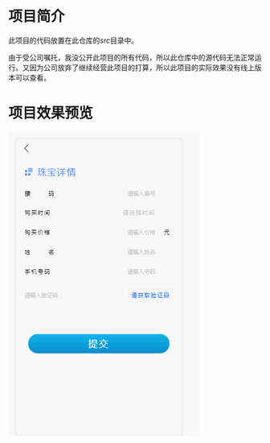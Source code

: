 # 项目简介
此项目的代码放置在此仓库的*src*目录中。

由于受公司嘱托，我没公开此项目的所有代码，所以此仓库中的源代码无法正常运行。又因为公司放弃了继续经营此项目的打算，所以此项目的实际效果没有线上版本可以查看。

# 项目效果预览
![](./demonstration/demonstration.gif)
